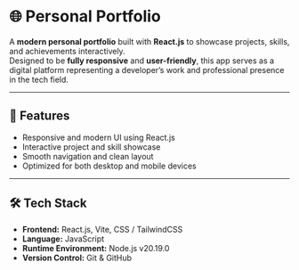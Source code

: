 # 🌐 Personal Portfolio

A **modern personal portfolio** built with **React.js** to showcase projects, skills, and achievements interactively.  
Designed to be **fully responsive** and **user-friendly**, this app serves as a digital platform representing a developer’s work and professional presence in the tech field.

---

## 🚀 Features
- Responsive and modern UI using React.js  
- Interactive project and skill showcase  
- Smooth navigation and clean layout  
- Optimized for both desktop and mobile devices  

---

## 🛠️ Tech Stack
- **Frontend:** React.js, Vite, CSS / TailwindCSS  
- **Language:** JavaScript  
- **Runtime Environment:** Node.js v20.19.0  
- **Version Control:** Git & GitHub
